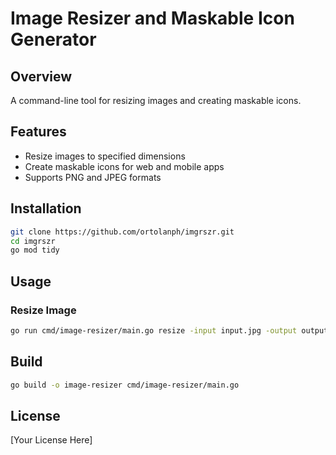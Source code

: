 # Image Resizer and Maskable Icon Generator

## Overview
A command-line tool for resizing images and creating maskable icons.

## Features
- Resize images to specified dimensions
- Create maskable icons for web and mobile apps
- Supports PNG and JPEG formats

## Installation
```bash
git clone https://github.com/ortolanph/imgrszr.git
cd imgrszr
go mod tidy
```

## Usage

### Resize Image
```bash
go run cmd/image-resizer/main.go resize -input input.jpg -output output.jpg -width 300 -height 200
```

## Build
```bash
go build -o image-resizer cmd/image-resizer/main.go
```

## License
[Your License Here]